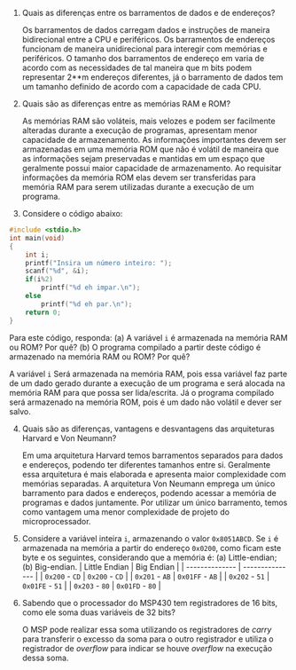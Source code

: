 1.  Quais as diferenças entre os barramentos de dados e de endereços?

    Os barramentos de dados carregam dados e instruções de maneira bidirecional entre a CPU e periféricos. Os barramentos de endereços funcionam de maneira unidirecional para interegir com memórias e periféricos. O tamanho dos barramentos de endereço em varia de acordo com as necessidades de tal maneira que m bits podem representar 2**m endereços diferentes, já o barramento de dados tem um tamanho definido de acordo com a capacidade de cada CPU.

2.  Quais são as diferenças entre as memórias RAM e ROM?

    As memórias RAM são voláteis, mais velozes e podem ser facilmente alteradas durante a execução de programas, apresentam menor capacidade de armazenamento. As informações importantes devem ser armazenadas em uma memória ROM que não é volátil de maneira que as informações sejam preservadas e mantidas em um espaço que geralmente possui maior capacidade de armazenamento. Ao requisitar informações da memória ROM elas devem ser transferidas para memória RAM para serem utilizadas durante a execução de um programa.

3.  Considere o código abaixo:

```c
#include <stdio.h>
int main(void)
{
	int i;
	printf("Insira um número inteiro: ");
	scanf("%d", &i);
	if(i%2)
		printf("%d eh impar.\n");
	else
		printf("%d eh par.\n");
	return 0;
}
```

Para este código, responda: (a) A variável `i` é armazenada na memória RAM ou ROM? Por quê? (b) O programa compilado a partir deste código é armazenado na memória RAM ou ROM? Por quê?

A variável `i` Será armazenada na memória RAM, pois essa variável faz parte de um dado gerado durante a execução de um programa e será alocada na memória RAM para que possa ser lida/escrita. Já o programa compilado será armazenado na memória ROM, pois é um dado não volátil e dever ser salvo.

4.  Quais são as diferenças, vantagens e desvantagens das arquiteturas Harvard e Von Neumann?

    Em uma arquitetura Harvard temos barramentos separados para dados e endereços, podendo ter diferentes tamanhos entre si. Geralmente essa arquitetura é mais elaborada e apresenta maior complexidade com memórias separadas. A arquitetura Von Neumann emprega um único barramento para dados e endereços, podendo acessar a memória de programas e dados juntamente. Por utilizar um único barramento, temos como vantagem uma menor complexidade de projeto do microprocessador.

5.  Considere a variável inteira `i`, armazenando o valor `0x8051ABCD`. Se `i` é armazenada na memória a partir do endereço `0x0200`, como ficam este byte e os seguintes, considerando que a memória é: (a) Little-endian; (b) Big-endian.
| Little Endian  | Big Endian      |
| -------------- | --------------- |
| `0x200` - `CD` | `0x200` - `CD`  |
| `0x201` - `AB` | `0x01FF` - `AB` |
| `0x202` - `51` | `0x01FE` - `51` |
| `0x203` - `80` | `0x01FD` - `80` |

6.  Sabendo que o processador do MSP430 tem registradores de 16 bits, como ele soma duas variáveis de 32 bits?

    O MSP pode realizar essa soma utilizando os registradores de _carry_ para transferir o excesso da soma para o outro registrador e utiliza o registrador de _overflow_ para indicar se houve _overflow_ na execução dessa soma.